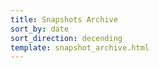 ```yaml
---
title: Snapshots Archive
sort_by: date
sort_direction: decending
template: snapshot_archive.html
---
```

